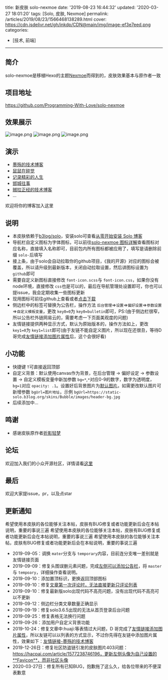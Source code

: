 title: 新皮肤 solo-nexmoe
date: '2019-08-23 16:44:32'
updated: '2020-03-27 18:01:20'
tags: [Solo, 皮肤, Nexmoe]
permalink: /articles/2019/08/23/1566468138289.html
cover: https://cdn.jsdelivr.net/gh/inkdp/CDN@main/img/image-ef3e7eed.png
categories:
  - [技术, 前端]
---


## 简介

solo-nexmoe是移植Hexo的主题[Nexmoe](https://github.com/nexmoe/hexo-theme-nexmoe)而得到的，皮肤效果基本与原作者一致

## 项目地址

https://github.com/Programming-With-Love/solo-nexmoe

## 效果展示

![image.png](https://cdn.jsdelivr.net/gh/inkdp/CDN@main/img/image-0f32e4c2.png)
![image.png](https://cdn.jsdelivr.net/gh/inkdp/CDN@main/img/image-9386c650.png)
![image.png](https://cdn.jsdelivr.net/gh/inkdp/CDN@main/img/image-4ff20186.png)

## 演示

* [墨殇的技术博客](https://www.inksp.cn/?skin=solo-nexmoe)
* [鼠鼠在碎觉](https://sszsj.cc:444/?skin=solo-nexmoe)
* [记录精彩的人生](https://witheloov.com/?skin=solo-nexmoe)
* [邯城往事](https://www.cjzshilong.cn/?skin=solo-nexmoe)
* [贼拉正经的技术博客](https://www.stackoverflow.wiki/blog/?skin=solo-nexmoe)
* ...

欢迎将你的博客加入这里

## 说明

* 本皮肤依赖于[b3log/solo](https://github.com/b3log/solo)，安装solo可查看[从零开始安装 Solo 博客](https://www.inkdp.cn/articles/2019/08/06/1565021931775.html)
* 导航栏自定义图标为字体图标，可以前往[solo-nexmoe 图标详解](https://www.inkdp.cn/articles/2019/08/23/1566548785550.html)查看图标对应名称，直接填入名称即可，目前包内所有图标都被应用了，填写是请删除前缀 `solo-`后填写
* 接上条，由于solo会自动拉取你的github项目，《我的开源》对应的图标会被覆盖，所以请升级到最新版本，关闭自动拉取设置，然后讲图标设置为 `github`即可
* 需要自定义新图标直接修改 `font-icon.scss`与 `font-icon.css`，如果你没有node环境，直接修改 `css`也是可以的，最后在导航管理处设置即可，你也可以提issue，我会定期收集一些图标更新
* 现用图标可前往github上查看或者[点击下载](https://img.hacpai.com/file/2019/08/download-9acf6646.zip)
* 侧边栏中的标签可替换为公告栏，操作方法 `后台管理`=>`设置`=>`偏好设置`=>`参数设置`=>`自定义模板变量`，更改 `key0=0`为 `key0=bulletin`即可，PS:(由于侧边栏很窄，所以公告栏外链网易云的，需要考虑一下页面美观度的问题)
* 友情链接提供两种显示方式，默认为原始版本的，操作方法如上，更改 `key1=0`为 `key1=list`即可(由于友链不能自定义图片，所以现在还很丑，等待D哥完成[友情链接添加图片属性](https://github.com/b3log/solo/issues/12861)后，这个会很好看)

## 小功能

* 快捷键 `T`可直接返回顶部
* 自定义背景：默认使用canvas作为背景，在后台管理 → 偏好设定 → 参数设置 → 自定义模板变量中新加参数 `bg=*`,`*`对应0-9的数字，数字为透明度，`bg=1`对应 `opacity: .1`。设置好后背景图片为[默认图片](https://cdn.jsdelivr.net/gh/inkdp/CDN@main/img/57873300p0-3496bc81.jpg)。如需更改默认图片可新增参数 `bgUrl=图片地址`，示例 `bgUrl=https://static-solo.b3log.org/skins/Bubble/images/header-bg.jpg`
* 后续添加中...

## 鸣谢

* 感谢皮肤原作者[折影轻梦](https://docs.nexmoe.com/)

## 论坛

欢迎加入我们的小众开源社区，详情请看[这里](https://hacpai.com)

## 最后

欢迎大家提issue，pr，以及点star

## 更新通知

希望使用本皮肤的各位能够关注本帖，皮肤有BUG修复或者功能更新后会在本帖说明，重要的事说三遍
希望使用本皮肤的各位能够关注本帖，皮肤有BUG修复或者功能更新后会在本帖说明，重要的事说三遍
希望使用本皮肤的各位能够关注本帖，皮肤有BUG修复或者功能更新后会在本帖说明，重要的事说三遍

* 2019-09-05：调换 `mater`分支与 `temporary`内容，目前连分支唯一差别就是友情链接页面
* 2019-09-09：修复头图误删元素问题，完成[左侧可以添加公告栏](https://github.com/InkDP/solo-nexmoe/issues/6)，将 `master`与 `tempoary`，详细操作查看说明。
* 2019-09-10：添加置顶标识，更换返回顶部图标
* 2019-09-10：修复[文章第一次评论时，无法直接更新只评论列表](https://github.com/InkDP/solo-nexmoe/issues/8)
* 2019-09-10：修复最新版solo出现代码不高亮问题，没有出现代码不高亮可以不更新
* 2019-09-12：侧边栏分类文章数量正确显示
* 2019-09-19：修复solo3.6.5出现的无法从首页登录后台问题
* 2019-09-25：修复表格无法换行问题
* 2019-09-26：添加用户自定义背景功能
* 2019-10-24：修复文章中:huaji:等表情过大问题，D 哥完成了[友情链接添加图片属性](https://hacpai.com/forward?goto=https%3A%2F%2Fgithub.com%2Fb3log%2Fsolo%2Fissues%2F12861)，所以友链可以以列表的方式显示，不过你先得在友链中添加图片属性，效果如下：[友情链接-墨殇的技术博客](https://www.inkdp.cn/links.html)
* 2019-12-26日：修复社区防盗链引发的皮肤图片403问题：https://hacpai.com/article/1577238746196，更新左侧头像为自己设置的**Favicon**，而非社区头像
* 2020-03-27日：修复所有已知BUG，抱歉拖了这么久，给各位带来的不便深表歉意
